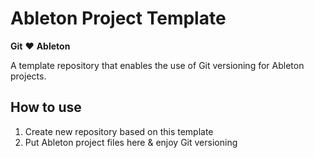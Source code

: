 # Ableton Project Template

**Git** ❤️ **Ableton**

A template repository that enables the use of Git versioning for Ableton projects.

## How to use

1. Create new repository based on this template
2. Put Ableton project files here & enjoy Git versioning

